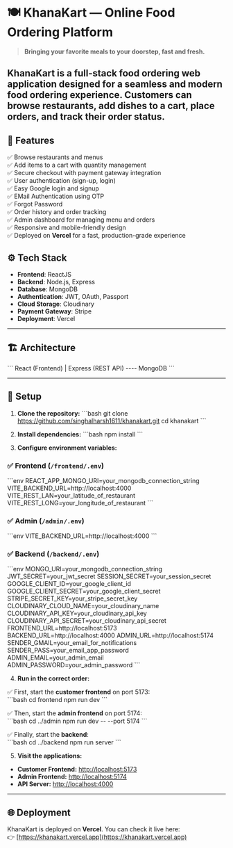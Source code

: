 # 🍽️ KhanaKart — Online Food Ordering Platform

> **Bringing your favorite meals to your doorstep, fast and fresh.**

KhanaKart is a full-stack food ordering web application designed for a seamless and modern food ordering experience. Customers can browse restaurants, add dishes to a cart, place orders, and track their order status.
---

## 🚀 Features

✅ Browse restaurants and menus  
✅ Add items to a cart with quantity management  
✅ Secure checkout with payment gateway integration  
✅ User authentication (sign-up, login)  
✅ Easy Google login and signup  
✅ EMail Authentication using OTP  
✅ Forgot Password  
✅ Order history and order tracking  
✅ Admin dashboard for managing menu and orders  
✅ Responsive and mobile-friendly design  
✅ Deployed on **Vercel** for a fast, production-grade experience  


## ⚙️ Tech Stack

- **Frontend**: ReactJS
- **Backend**: Node.js, Express  
- **Database**: MongoDB  
- **Authentication**: JWT, OAuth, Passport
- **Cloud Storage**: Cloudinary
- **Payment Gateway**: Stripe
- **Deployment**: Vercel  

---

## 🏗️ Architecture

\`\`\`
React (Frontend)
       |
Express (REST API) ---- MongoDB
\`\`\`

---

## 📄 Setup

1. **Clone the repository:**
   \`\`\`bash
   git clone https://github.com/singhalharsh1611/khanakart.git
   cd khanakart
   \`\`\`

2. **Install dependencies:**
   \`\`\`bash
   npm install
   \`\`\`

3. **Configure environment variables:**

### ✅ Frontend (`/frontend/.env`)

\`\`\`env
REACT_APP_MONGO_URI=your_mongodb_connection_string
VITE_BACKEND_URL=http://localhost:4000
VITE_REST_LAN=your_latitude_of_restaurant
VITE_REST_LONG=your_longitude_of_restaurant
\`\`\`

### ✅ Admin (`/admin/.env`)

\`\`\`env
VITE_BACKEND_URL=http://localhost:4000
\`\`\`

### ✅ Backend (`/backend/.env`)

\`\`\`env
MONGO_URI=your_mongodb_connection_string
JWT_SECRET=your_jwt_secret
SESSION_SECRET=your_session_secret
GOOGLE_CLIENT_ID=your_google_client_id
GOOGLE_CLIENT_SECRET=your_google_client_secret
STRIPE_SECRET_KEY=your_stripe_secret_key
CLOUDINARY_CLOUD_NAME=your_cloudinary_name
CLOUDINARY_API_KEY=your_cloudinary_api_key
CLOUDINARY_API_SECRET=your_cloudinary_api_secret
FRONTEND_URL=http://localhost:5173
BACKEND_URL=http://localhost:4000
ADMIN_URL=http://localhost:5174
SENDER_GMAIL=your_email_for_notifications
SENDER_PASS=your_email_app_password
ADMIN_EMAIL=your_admin_email
ADMIN_PASSWORD=your_admin_password
\`\`\`


4. **Run in the correct order:**

✅ First, start the **customer frontend** on port 5173:  
\`\`\`bash
cd frontend
npm run dev
\`\`\`

✅ Then, start the **admin frontend** on port 5174:  
\`\`\`bash
cd ../admin
npm run dev -- --port 5174
\`\`\`

✅ Finally, start the **backend**:  
\`\`\`bash
cd ../backend
npm run server
\`\`\`

5. **Visit the applications:**  
- **Customer Frontend:** [http://localhost:5173](http://localhost:5173)  
- **Admin Frontend:** [http://localhost:5174](http://localhost:5174)  
- **API Server:** [http://localhost:4000](http://localhost:4000)

---

## 🌐 Deployment

KhanaKart is deployed on **Vercel**. You can check it live here:  
👉 [https://khanakart.vercel.app](https://khanakart.vercel.app)



